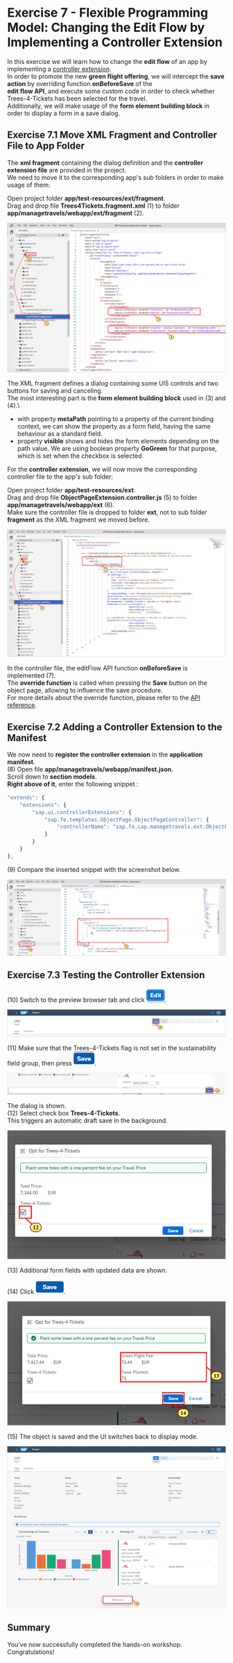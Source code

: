 # Exercise 7 - Flexible Programming Model: Changing the Edit Flow by Implementing a Controller Extension

In this exercise we will learn how to change the **edit flow** of an app by implementing a [controller extension](https://ui5.sap.com/#/api/sap.fe.core.controllerextensions.EditFlow).\
In order to promote the new **green flight offering**, we will intercept the **save action** by overriding function **onBeforeSave** of the\
**edit flow API**, and execute some custom code in order to check whether Trees-4-Tickets has been selected for the travel.\
Additionally, we will make usage of the **form element building block** in order to display a form in a save dialog.

## Exercise 7.1 Move XML Fragment and Controller File to App Folder

The **xml fragment** containing the dialog definition and the **controller extension file** are provided in the project.\
We need to move it to the corresponding app's sub folders in order to make usage of them:

Open project folder **app/test-resources/ext/fragment**.\
Drag and drop file **Trees4Tickets.fragment.xml** \(1\) to folder **app/managetravels/webapp/ext/fragment** \(2\).

![mydevspace - SAP Business Application Studio - Google Chrome](images/img_0.png "mydevspace - SAP Business Application Studio - Google Chrome")

The XML fragment defines a dialog containing some UI5 controls and two buttons for saving and canceling.\
The most interesting part is the **form element building block** used in \(3\) and \(4\).\

- with property **metaPath** pointing to a property of the current binding context, we can show the property as a form field, having the same behaviour as a standard field.
- property **visible** shows and hides the form elements depending on the path value. We are using boolean property **GoGreen** for that purpose, which is set when the checkbox is selected 


For the **controller extension**, we will now move the corresponding controller file to the app's sub folder:

Open project folder **app/test-resources/ext**.\
Drag and drop file **ObjectPageExtension.controller.js** \(5\) to folder **app/managetravels/webapp/ext** \(6\).\
Make sure the controller file is dropped to folder **ext**, not to sub folder **fragment** as the XML fragment we moved before.

![mydevspace - SAP Business Application Studio - Google Chrome](images/img_000.png "mydevspace - SAP Business Application Studio - Google Chrome")

In the controller file, the editFlow API function **onBeforeSave** is implemented \(7\).\
The **override function** is called when pressing the **Save** button on the object page, allowing to influence the save procedure.\
For more details about the override function, please refer to the [API reference](https://ui5.sap.com/#/api/sap.fe.core.controllerextensions.EditFlow%23methods/onBeforeSave).

## Exercise 7.2 Adding a Controller Extension to the Manifest

We now need to **register the controller extension** in the **application manifest**.\
\(8\) Open file **app/managetravels/webapp/manifest.json**.\
Scroll down to **section models**.\
**Right above of it**, enter the following snippet :

```js
"extends": {
    "extensions": {
        "sap.ui.controllerExtensions": {
            "sap.fe.templates.ObjectPage.ObjectPageController": {
                "controllerName": "sap.fe.cap.managetravels.ext.ObjectPageExtension"
            }
        }
    }
},
```

\(9\) Compare the inserted snippet with the screenshot below.

![mydevspace - SAP Business Application Studio - Google Chrome](images/img_002.png "mydevspace - SAP Business Application Studio - Google Chrome")
## Exercise 7.3 Testing the Controller Extension

\(10\) Switch to the preview browser tab and click ![image](images/fieldicon01.png).

![Travel - Google Chrome](images/img_003.png "Travel - Google Chrome")

\(11\) Make sure that the Trees-4-Tickets flag is not set in the sustainability field group, then press ![image](images/fieldicon02.png).

![Travel - Google Chrome](images/img_004.png "Travel - Google Chrome")

The dialog is shown.\
\(12\)  Select check box **Trees-4-Tickets**.\
This triggers an automatic draft save in the background.

![Travel - Google Chrome](images/img_005.png "Travel - Google Chrome")

\(13\) Additional form fields with updated data are shown.

\(14\) Click ![image](images/fieldicon03.png).

![Travel - Google Chrome](images/img_006.png "Travel - Google Chrome")

\(15\) The object is saved and the UI switches back to display mode.

![Travel - Google Chrome](images/img_007.png "Travel - Google Chrome")

## Summary

You've now successfully completed the hands-on workshop. Congratulations!
